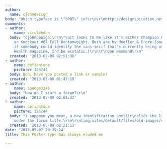 ```yaml
---
author:
  name: cjohndesign
body: "Which typeface is \"SPOT\" in?\r\n\r\nhttp://designspiration.net/image/4086736541830/"
comments:
- author:
    name: circlehdon
  body: "cjohndesign:\r\n\r\nIt looks to me like it's either Champion Gothic Featherweight,
    or Knockout #67 Full Bantamweight. Both are by Hoefler & Frere-Jones:\r\nhttp://www.typography.com/fonts/font_styles.php?productLineID=100002\r\n\r\n(Now
    if somebody could identify the sans-serif that's currently being used in Men's
    Health magazine, I'd be ecstatic.)\r\n\r\nDon Hammond\r\n"
  created: '2013-05-08 02:51:38'
- author:
    name: defiantone
    picture: 126244
  body: Don, have you posted a link or sample?
  created: '2013-05-09 01:47:19'
- author:
    name: Sponge3245
  body: "How do I start a forum?\r\n"
  created: '2013-05-09 02:01:32'
- author:
    name: defiantone
    picture: 126244
  body: "i suppose you mean, a new identification post?\r\nclick the link at the top,
    under the forum title.\r\n\r\n[img:sites/default/files/old-images/snap_6175.png]"
  created: '2013-05-09 02:21:11'
date: '2013-05-07 20:39:24'
title: This Poster type has always eluded me

---
```

